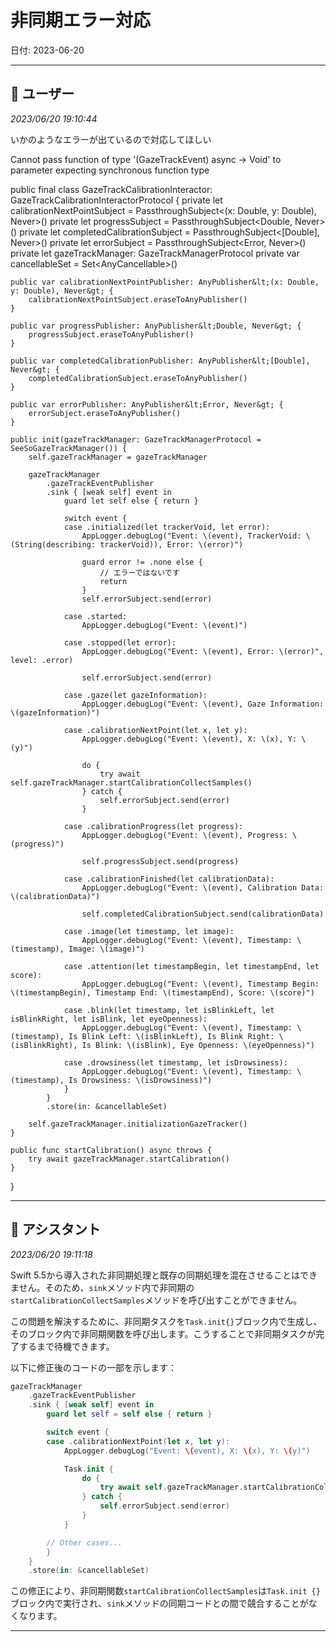 # 非同期エラー対応

日付: 2023-06-20

---

## 👤 ユーザー
*2023/06/20 19:10:44*

いかのようなエラーが出ているので対応してほしい

Cannot pass function of type '(GazeTrackEvent) async -&gt; Void' to parameter expecting synchronous function type

public final class GazeTrackCalibrationInteractor: GazeTrackCalibrationInteractorProtocol {
    private let calibrationNextPointSubject = PassthroughSubject&lt;(x: Double, y: Double), Never&gt;()
    private let progressSubject = PassthroughSubject&lt;Double, Never&gt;()
    private let completedCalibrationSubject = PassthroughSubject&lt;[Double], Never&gt;()
    private let errorSubject = PassthroughSubject&lt;Error, Never&gt;()
    private let gazeTrackManager: GazeTrackManagerProtocol
    private var cancellableSet = Set&lt;AnyCancellable&gt;()

    public var calibrationNextPointPublisher: AnyPublisher&lt;(x: Double, y: Double), Never&gt; {
        calibrationNextPointSubject.eraseToAnyPublisher()
    }

    public var progressPublisher: AnyPublisher&lt;Double, Never&gt; {
        progressSubject.eraseToAnyPublisher()
    }
    
    public var completedCalibrationPublisher: AnyPublisher&lt;[Double], Never&gt; {
        completedCalibrationSubject.eraseToAnyPublisher()
    }

    public var errorPublisher: AnyPublisher&lt;Error, Never&gt; {
        errorSubject.eraseToAnyPublisher()
    }

    public init(gazeTrackManager: GazeTrackManagerProtocol = SeeSoGazeTrackManager()) {
        self.gazeTrackManager = gazeTrackManager

        gazeTrackManager
            .gazeTrackEventPublisher
            .sink { [weak self] event in
                guard let self else { return }

                switch event {
                case .initialized(let trackerVoid, let error):
                    AppLogger.debugLog("Event: \(event), TrackerVoid: \(String(describing: trackerVoid)), Error: \(error)")

                    guard error != .none else {
                        // エラーではないです
                        return
                    }
                    self.errorSubject.send(error)
                    
                case .started:
                    AppLogger.debugLog("Event: \(event)")

                case .stopped(let error):
                    AppLogger.debugLog("Event: \(event), Error: \(error)", level: .error)

                    self.errorSubject.send(error)

                case .gaze(let gazeInformation):
                    AppLogger.debugLog("Event: \(event), Gaze Information: \(gazeInformation)")

                case .calibrationNextPoint(let x, let y):
                    AppLogger.debugLog("Event: \(event), X: \(x), Y: \(y)")

                    do {
                        try await self.gazeTrackManager.startCalibrationCollectSamples()
                    } catch {
                        self.errorSubject.send(error)
                    }

                case .calibrationProgress(let progress):
                    AppLogger.debugLog("Event: \(event), Progress: \(progress)")
                    
                    self.progressSubject.send(progress)

                case .calibrationFinished(let calibrationData):
                    AppLogger.debugLog("Event: \(event), Calibration Data: \(calibrationData)")
                    
                    self.completedCalibrationSubject.send(calibrationData)

                case .image(let timestamp, let image):
                    AppLogger.debugLog("Event: \(event), Timestamp: \(timestamp), Image: \(image)")

                case .attention(let timestampBegin, let timestampEnd, let score):
                    AppLogger.debugLog("Event: \(event), Timestamp Begin: \(timestampBegin), Timestamp End: \(timestampEnd), Score: \(score)")

                case .blink(let timestamp, let isBlinkLeft, let isBlinkRight, let isBlink, let eyeOpenness):
                    AppLogger.debugLog("Event: \(event), Timestamp: \(timestamp), Is Blink Left: \(isBlinkLeft), Is Blink Right: \(isBlinkRight), Is Blink: \(isBlink), Eye Openness: \(eyeOpenness)")

                case .drowsiness(let timestamp, let isDrowsiness):
                    AppLogger.debugLog("Event: \(event), Timestamp: \(timestamp), Is Drowsiness: \(isDrowsiness)")
                }
            }
            .store(in: &cancellableSet)
        
        self.gazeTrackManager.initializationGazeTracker()
    }

    public func startCalibration() async throws {
        try await gazeTrackManager.startCalibration()
    }
}

---

## 🤖 アシスタント
*2023/06/20 19:11:18*

Swift 5.5から導入された非同期処理と既存の同期処理を混在させることはできません。そのため、`sink`メソッド内で非同期の`startCalibrationCollectSamples`メソッドを呼び出すことができません。

この問題を解決するために、非同期タスクを`Task.init{}`ブロック内で生成し、そのブロック内で非同期関数を呼び出します。こうすることで非同期タスクが完了するまで待機できます。

以下に修正後のコードの一部を示します：

```swift
gazeTrackManager
    .gazeTrackEventPublisher
    .sink { [weak self] event in
        guard let self = self else { return }

        switch event {
        case .calibrationNextPoint(let x, let y):
            AppLogger.debugLog("Event: \(event), X: \(x), Y: \(y)")

            Task.init {
                do {
                    try await self.gazeTrackManager.startCalibrationCollectSamples()
                } catch {
                    self.errorSubject.send(error)
                }
            }

        // Other cases...
        }
    }
    .store(in: &cancellableSet)
```

この修正により、非同期関数`startCalibrationCollectSamples`は`Task.init {}`ブロック内で実行され、`sink`メソッドの同期コードとの間で競合することがなくなります。

---
